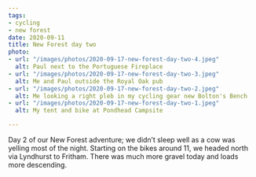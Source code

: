 ```yaml
---
tags:
- cycling
- new forest
date: 2020-09-11
title: New Forest day two
photo:
- url: "/images/photos/2020-09-17-new-forest-day-two-4.jpeg"
  alt: Paul next to the Portuguese Fireplace
- url: "/images/photos/2020-09-17-new-forest-day-two-3.jpeg"
  alt: Me and Paul outside the Royal Oak pub
- url: "/images/photos/2020-09-17-new-forest-day-two-2.jpeg"
  alt: Me looking a right pleb in my cycling gear new Bolton's Bench
- url: "/images/photos/2020-09-17-new-forest-day-two-1.jpeg"
  alt: My tent and bike at Pondhead Campsite

---
```

Day 2 of our New Forest adventure; we didn’t sleep well as a cow was yelling most of the night. Starting on the bikes around 11, we headed north via Lyndhurst to Fritham. There was much more gravel today and loads more descending. 